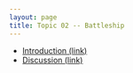 ```yaml
---
layout: page
title: Topic 02 -- Battleship
---
```


* [Introduction (link)](/math180fall2021/modules/battleship/introduction)
* [Discussion (link)](/math180fall2021/modules/battleship/discussion)


